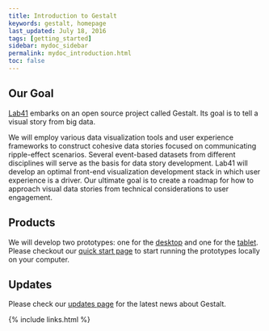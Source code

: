 ```yaml
---
title: Introduction to Gestalt
keywords: gestalt, homepage
last_updated: July 18, 2016
tags: [getting_started]
sidebar: mydoc_sidebar
permalink: mydoc_introduction.html
toc: false
---
```


## Our Goal

[Lab41](https://www.lab41.org) embarks on an open source project called Gestalt.
Its goal is to tell a visual story from big data.

We will employ various data visualization tools and user experience frameworks 
to construct cohesive data stories focused on communicating ripple-effect 
scenarios. Several event-based datasets from different disciplines will serve 
as the basis for data story development. Lab41 will develop an optimal front-end 
visualization development stack in which user experience is a driver. Our 
ultimate goal is to create a roadmap for how to approach visual data stories 
from technical considerations to user engagement.

## Products

We will develop two prototypes: one for the [desktop](mydoc_prototype_desktop1.html) 
and one for the [tablet](mydoc_prototype_tablet1.html). Please checkout our 
[quick start page](mydoc_quickstart.html) to start running the prototypes locally on
your computer.

## Updates

Please check our [updates page](updates_index.html) for the latest news about Gestalt.

{% include links.html %}
